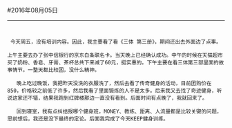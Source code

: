 #2016年08月05日
- - - - 
#
     今天周五，没有培训内容。因此，我主要看了看《三体 第三册》，期间还出去外面边了点事。
    
    上午主要去办了张中信银行的京东白条联名卡。当天晚上已经确认成功。中午的时候在天猫超市买了奶粉、香皂、牙膏、茶杯总共下来减了60元，挺实惠的。下午主要在看三体第三部里面的故事情节。一整天都比较困，没什么精神。
    
       晚上吃过晚饭，我把昨天没洗的衣服洗了，然后去看了传奇健身的活动，目前团购价在850，价格较之前低了许多，然后我看了里面锻炼的人不是太多。后来我又去找了奇迹健身，听说这家还不错，结果我跑到红牌楼那边一直没有看到。后面时间有点晚了，我就回来了。
    
       回到寝室，我有点纠结报哪个健身班，MONEY、教练、距离、人流量都是比较关键的问题，思前想后，我还是没下最终的定论。后面我完成了今天KEEP健身训练。